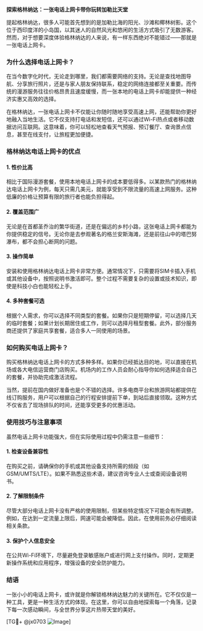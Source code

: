 **探索格林纳达：一张电话上网卡带你玩转加勒比天堂**

提起格林纳达，很多人可能首先想到的是加勒比海的阳光、沙滩和椰林树影。这个位于西印度洋的小岛国，以其迷人的自然风光和悠闲的生活方式吸引了无数游客。然而，对于想要深度体验格林纳达的人来说，有一样东西绝对不能错过——那就是一张电话上网卡。

### 为什么选择电话上网卡？

在当今数字化时代，无论走到哪里，我们都需要网络的支持。无论是查找地图导航、分享旅行照片，还是与家人朋友保持联系，稳定的网络连接都至关重要。而传统的漫游服务往往价格昂贵且速度缓慢，而一张本地的电话上网卡却能提供一种经济实惠又高效的选择。

在格林纳达，一张电话上网卡不仅能让你随时随地享受高速上网，还能帮助你更好地融入当地生活。它不仅支持打电话和发短信，还可以通过Wi-Fi热点或者移动数据访问互联网。这意味着，你可以轻松地查看天气预报、预订餐厅、查询景点信息，甚至在线支付，让旅程更加便捷。

### 格林纳达电话上网卡的优点

#### 1. **性价比高**
相比于国际漫游套餐，使用本地电话上网卡的成本要低得多。以某款热门的格林纳达电话上网卡为例，每天只需几美元，就能享受到不限流量的高速上网服务。这种低廉的价格让预算有限的旅行者也能负担得起。

#### 2. **覆盖范围广**
无论是在首都圣乔治的繁华街道，还是在偏远的乡村小路，这张电话上网卡都能为你提供稳定的信号。无论你是去参观著名的格兰安斯海滩，还是前往山中的塔巴努瀑布，都不会担心断网的问题。

#### 3. **操作简单**
安装和使用格林纳达电话上网卡非常方便。通常情况下，只需要将SIM卡插入手机或其他设备中，按照说明书激活即可。整个过程不需要复杂的设置或技术知识，即使是科技小白也能轻松上手。

#### 4. **多种套餐可选**
根据个人需求，你可以选择不同类型的套餐。如果你只是短期停留，可以选择几天的临时套餐；如果计划长期居住或工作，则可以选择月租型套餐。此外，部分服务商还提供了家庭共享套餐，适合多人一同使用的场景。

### 如何购买电话上网卡？

购买格林纳达电话上网卡的方式多种多样。如果你已经抵达目的地，可以直接在机场或各大电信运营商门店购买。机场内的工作人员会耐心指导你如何选择适合自己的套餐，并协助完成激活流程。

当然，提前在国内做好准备也是个不错的选择。许多电商平台和旅游网站都提供在线订购服务，用户可以根据自己的行程安排提前下单，到站后直接领取。这种方式不仅省去了现场排队的时间，还能享受更多的优惠活动。

### 使用技巧与注意事项

虽然电话上网卡功能强大，但在实际使用过程中仍需注意一些细节：

#### 1. **检查设备兼容性**
在购买之前，请确保你的手机或其他设备支持所需的频段（如GSM/UMTS/LTE）。如果不熟悉这些术语，建议咨询专业人士或查阅设备说明书。

#### 2. **了解限制条件**
尽管大部分电话上网卡没有严格的使用限制，但某些特定情况下可能会有所调整。例如，在达到一定流量上限后，网速可能会被降低。因此，在使用前务必仔细阅读相关条款。

#### 3. **保护个人信息安全**
在公共Wi-Fi环境下，尽量避免登录敏感账户或进行网上支付操作。同时，定期更新操作系统和应用程序，增强设备的安全防护能力。

### 结语

一张小小的电话上网卡，或许就是你解锁格林纳达魅力的关键所在。它不仅仅是一种工具，更是一种生活方式的体现。在这里，你可以自由地探索每一个角落，记录下每一次感动瞬间，与全世界分享这片热带天堂的美好。

[TG💪+ @jx0703 ![Image](https://github.com/user-attachments/assets/dbca1d08-cadb-493c-b0ec-ad6f7a83f270)]